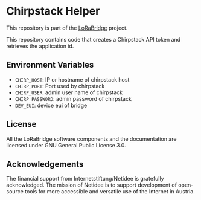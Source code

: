 # Chirpstack Helper

This repository is part of the [LoRaBridge](https://github.com/lorabridge2/lorabridge) project.

This repository contains code that creates a Chirpstack API token and retrieves the application id.

## Environment Variables

- `CHIRP_HOST`: IP or hostname of chirpstack host
- `CHIRP_PORT`: Port used by chirpstack
- `CHIRP_USER`: admin user name of chirpstack
- `CHIRP_PASSWORD`: admin password of chirpstack
- `DEV_EUI`: device eui of bridge

## License

All the LoRaBridge software components and the documentation are licensed under GNU General Public License 3.0.

## Acknowledgements

The financial support from Internetstiftung/Netidee is gratefully acknowledged. The mission of Netidee is to support development of open-source tools for more accessible and versatile use of the Internet in Austria.
